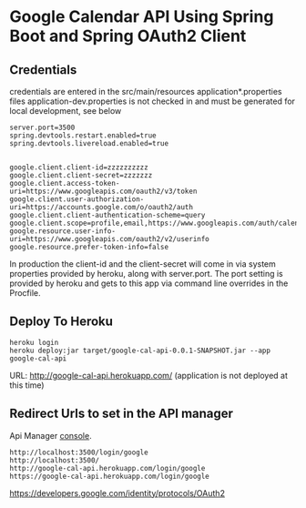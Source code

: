 # Google Calendar API Using Spring Boot and Spring OAuth2 Client

## Credentials
credentials are entered in the src/main/resources application*.properties files
application-dev.properties is not checked in and must be generated for local
development, see below

```
server.port=3500
spring.devtools.restart.enabled=true
spring.devtools.livereload.enabled=true

 
google.client.client-id=zzzzzzzzzz
google.client.client-secret=zzzzzzz
google.client.access-token-uri=https://www.googleapis.com/oauth2/v3/token
google.client.user-authorization-uri=https://accounts.google.com/o/oauth2/auth
google.client.client-authentication-scheme=query
google.client.scope=profile,email,https://www.googleapis.com/auth/calendar
google.resource.user-info-uri=https://www.googleapis.com/oauth2/v2/userinfo
google.resource.prefer-token-info=false
```

In production the client-id and the client-secret will come in via system
properties provided by heroku, along with server.port. The port setting is provided by heroku and gets to this app via command line overrides in the Procfile.

## Deploy To Heroku
```
heroku login
heroku deploy:jar target/google-cal-api-0.0.1-SNAPSHOT.jar --app google-cal-api
```
URL: http://google-cal-api.herokuapp.com/ (application is not deployed at this time)

## Redirect Urls to set in the API manager 

Api Manager [console](https://console.developers.google.com/apis/dashboard?project=event-image-update-system&authuser=1).

```
http://localhost:3500/login/google 
http://localhost:3500/ 
http://google-cal-api.herokuapp.com/login/google 
https://google-cal-api.herokuapp.com/login/google
```

https://developers.google.com/identity/protocols/OAuth2